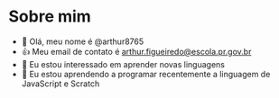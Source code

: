 # Sobre mim

- 👋 Olá, meu nome é @arthur8765
- 👍 Meu email de contato é arthur.figueiredo@escola.pr.gov.br
- 👀 Eu estou interessado em aprender novas linguagens
- 🌱 Eu estou aprendendo a programar recentemente a linguagem de JavaScript e Scratch

<!---
arthur8765/arthur8765 is a ✨ special ✨ repository because its `README.md` (this file) appears on your GitHub profile.
You can click the Preview link to take a look at your changes.
--->
